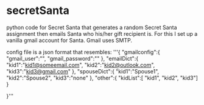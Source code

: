 # secretSanta
python code for Secret Santa that generates a random Secret Santa assignment then emails Santa who his/her gift recipient is.  For this I set up a vanilla gmail account for Santa.  Gmail uses SMTP.

config file is a json format that resembles:
'''{
    "gmailconfig":{
        "gmail_user":"",
        "gmail_password":""
    },
	"emailDict":{
		"kid1":"kid1@someemail.com",
		"kid2":"kid2@outlook.com",
		"kid3":"kid3@gmail.com"
    },
	"spouseDict":{
		"kid1":"Spouse1",
		"kid2":"Spouse2",
		"kid3":"none"
	},
	"other":{
		"kidList":[
			"kid1",
			"kid2",
			"kid3"]
	}

}'''


